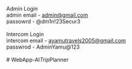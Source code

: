 Admin Login<br>
admin email - admin@gmail.com<br>
passowrd - @dm1n!23Secur3<br>
<br>
Intercom Login<br>
intercom email - ayamutravels2005@gmail.com<br>
passwrod - AdminYamu@123<br>
<br>
#   W e b A p p - A I _ T r i p _ P l a n n e r 
 
 
